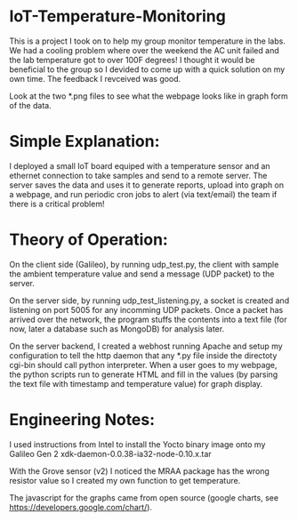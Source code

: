 # IoT-Temperature-Monitoring

This is a project I took on to help my group monitor temperature in the labs. We had a cooling problem where over the weekend the AC unit failed and the lab temperature got to over 100F degrees! I thought it would be beneficial to the group so I devided to come up with a quick solution on my own time. The feedback I revceived was good. 

Look at the two *.png files to see what the webpage looks like in graph form of the data. 


Simple Explanation:
=====================
I deployed a small IoT board equiped with a temperature sensor and an ethernet connection to take samples and send to a remote server. The server saves the data and uses it to generate reports, upload into graph on a webpage, and run periodic cron jobs to alert (via text/email) the team if there is a critical problem!  


Theory of Operation: 
=======================
On the client side (Galileo), by running udp_test.py, the client with sample the ambient temperature value and send a message (UDP packet) to the server. 

On the server side, by running udp_test_listening.py, a socket is created and listening on port 5005 for any incomming UDP packets. Once a packet has arrived over the network, the program stuffs the contents into a text file (for now, later a database such as MongoDB) for analysis later. 

On the server backend, I created a webhost running Apache and setup my configuration to tell the http daemon that any *.py file inside the directoty cgi-bin should call python interpreter. When a user goes to my webpage, the python scripts run to generate HTML and fill in the values (by parsing the text file with timestamp and temperature value) for graph display. 


Engineering Notes: 
=====================
I used instructions from Intel to install the Yocto binary image onto my Galileo Gen 2
xdk-daemon-0.0.38-ia32-node-0.10.x.tar

With the Grove sensor (v2) I noticed the MRAA package has the wrong resistor value so I created my own function to get temperature. 

The javascript for the graphs came from open source (google charts, see https://developers.google.com/chart/). 

